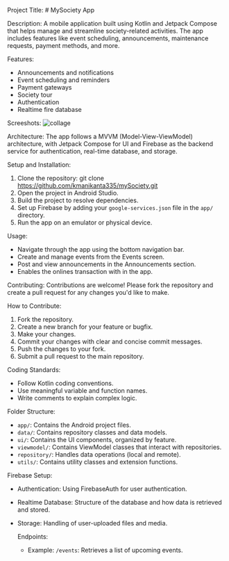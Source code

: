 Project Title: # MySociety App

Description:
A mobile application built using Kotlin and Jetpack Compose that helps manage and streamline society-related activities. The app includes features like event scheduling, announcements, maintenance requests, payment methods, and more.

Features:
- Announcements and notifications
- Event scheduling and reminders
- Payment gateways
- Society tour
- Authentication
- Realtime fire database

Screeshots:
![collage](https://github.com/user-attachments/assets/7b834ce0-9f1d-4dae-9fc0-05d5a42b8f5e)





Architecture:
The app follows a MVVM (Model-View-ViewModel) architecture, with Jetpack Compose for UI and Firebase as the backend service for authentication, real-time database, and storage.

Setup and Installation:
1. Clone the repository:
git clone https://github.com/kmanikanta335/mySociety.git
2. Open the project in Android Studio.
3. Build the project to resolve dependencies.
4. Set up Firebase by adding your `google-services.json` file in the `app/` directory.
5. Run the app on an emulator or physical device.

Usage:
- Navigate through the app using the bottom navigation bar.
- Create and manage events from the Events screen.
- Post and view announcements in the Announcements section.
- Enables the onlines transaction with in the app.

Contributing:
Contributions are welcome! Please fork the repository and create a pull request for any changes you'd like to make.


How to Contribute:
1. Fork the repository.
2. Create a new branch for your feature or bugfix.
3. Make your changes.
4. Commit your changes with clear and concise commit messages.
5. Push the changes to your fork.
6. Submit a pull request to the main repository.

Coding Standards:
- Follow Kotlin coding conventions.
- Use meaningful variable and function names.
- Write comments to explain complex logic.

Folder Structure:
- `app/`: Contains the Android project files.
- `data/`: Contains repository classes and data models.
- `ui/`: Contains the UI components, organized by feature.
- `viewmodel/`: Contains ViewModel classes that interact with repositories.
- `repository/`: Handles data operations (local and remote).
- `utils/`: Contains utility classes and extension functions.

Firebase Setup:
- Authentication: Using FirebaseAuth for user authentication.
- Realtime Database: Structure of the database and how data is retrieved and stored.
- Storage: Handling of user-uploaded files and media.

  Endpoints:
  - Example: `/events`: Retrieves a list of upcoming events.

  






  

